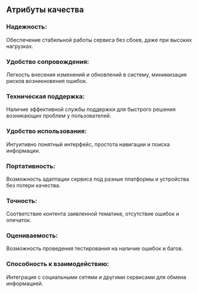 ## Атрибуты качества
### Надежность: 
Обеспечение стабильной работы сервиса без сбоев, даже при высоких нагрузках.
### Удобство сопровождения:
Легкость внесения изменений и обновлений в систему, минимизация рисков возникновения ошибок.
### Техническая поддержка:
Наличие эффективной службы поддержки для быстрого решения возникающих проблем у пользователей.
### Удобство использования:
Интуитивно понятный интерфейс, простота навигации и поиска информации.
### Портативность:
Возможность адаптации сервиса под разные платформы и устройства без потери качества.
### Точность:
Соответствие контента заявленной тематике, отсутствие ошибок и опечаток.
### Оцениваемость:
Возможность проведения тестирования на наличие ошибок и багов.
### Способность к взаимодействию:
Интеграция с социальными сетями и другими сервисами для обмена информацией.
